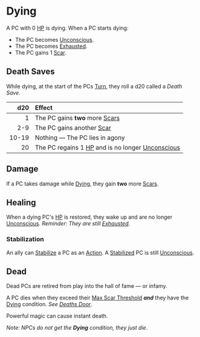 # Dying

A PC with 0 [HP](../../Player%20Characters/Derived%20Statistics/Health%20Points.md) is dying. When a PC starts dying:

- The PC becomes [Unconscious](Unconscious.md).
- The PC becomes [Exhausted](Exhausted.md).
- The PC gains 1 [Scar](../../Player%20Characters/Derived%20Statistics/Scars.md).

## Death Saves

While dying, at the start of the PCs [Turn](../Core%20Procedures/Turn.md), they roll a d20 called a *Death Save*.

|   d20 | Effect                                                                                                                                  |
| ----: | :-------------------------------------------------------------------------------------------------------------------------------------- |
|     1 | The PC gains **two** more [Scars](../../Player%20Characters/Derived%20Statistics/Scars.md)                                              |
|   2-9 | The PC gains another [Scar](../../Player%20Characters/Derived%20Statistics/Scars.md)                                                    |
| 10-19 | Nothing — The PC lies in agony                                                                                                          |
|    20 | The PC regains 1 [HP](../../Player%20Characters/Derived%20Statistics/Health%20Points.md) and is no longer [Unconscious](Unconscious.md) |

## Damage

If a PC takes damage while [Dying](Dying.md), they gain **two** more [Scars](../../Player%20Characters/Derived%20Statistics/Scars.md).

## Healing

When a dying PC's [HP](../../Player%20Characters/Derived%20Statistics/Health%20Points.md) is restored, they wake up and are no longer [Unconscious](Unconscious.md).
*Reminder: They are still [Exhausted](Exhausted.md)*.

### Stabilization

An ally can [Stabilize](Stabilized.md) a PC as an [Action](../Core%20Procedures/Action.md). A [Stabilized](Stabilized.md) PC is still [Unconscious](Unconscious.md).

## Dead

Dead PCs are retired from play into the hall of fame — or infamy.

A PC dies when they exceed their [Max Scar Threshold](../../Player%20Characters/Derived%20Statistics/Scars.md#Max%20Scar%20Threshold) ***and*** they have the [Dying](Dying.md) condition.
*See [Deaths Door](Deaths%20Door.md)*.

Powerful magic can cause instant death.

*Note: NPCs do not get the **Dying** condition, they just die*.
